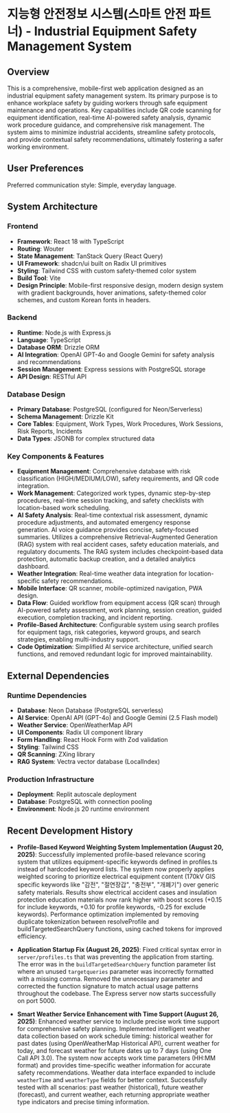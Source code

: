 # 지능형 안전정보 시스템(스마트 안전 파트너) - Industrial Equipment Safety Management System

## Overview
This is a comprehensive, mobile-first web application designed as an industrial equipment safety management system. Its primary purpose is to enhance workplace safety by guiding workers through safe equipment maintenance and operations. Key capabilities include QR code scanning for equipment identification, real-time AI-powered safety analysis, dynamic work procedure guidance, and comprehensive risk management. The system aims to minimize industrial accidents, streamline safety protocols, and provide contextual safety recommendations, ultimately fostering a safer working environment.

## User Preferences
Preferred communication style: Simple, everyday language.

## System Architecture

### Frontend
- **Framework**: React 18 with TypeScript
- **Routing**: Wouter
- **State Management**: TanStack Query (React Query)
- **UI Framework**: shadcn/ui built on Radix UI primitives
- **Styling**: Tailwind CSS with custom safety-themed color system
- **Build Tool**: Vite
- **Design Principle**: Mobile-first responsive design, modern design system with gradient backgrounds, hover animations, safety-themed color schemes, and custom Korean fonts in headers.

### Backend
- **Runtime**: Node.js with Express.js
- **Language**: TypeScript
- **Database ORM**: Drizzle ORM
- **AI Integration**: OpenAI GPT-4o and Google Gemini for safety analysis and recommendations
- **Session Management**: Express sessions with PostgreSQL storage
- **API Design**: RESTful API

### Database Design
- **Primary Database**: PostgreSQL (configured for Neon/Serverless)
- **Schema Management**: Drizzle Kit
- **Core Tables**: Equipment, Work Types, Work Procedures, Work Sessions, Risk Reports, Incidents
- **Data Types**: JSONB for complex structured data

### Key Components & Features
- **Equipment Management**: Comprehensive database with risk classification (HIGH/MEDIUM/LOW), safety requirements, and QR code integration.
- **Work Management**: Categorized work types, dynamic step-by-step procedures, real-time session tracking, and safety checklists with location-based work scheduling.
- **AI Safety Analysis**: Real-time contextual risk assessment, dynamic procedure adjustments, and automated emergency response generation. AI voice guidance provides concise, safety-focused summaries. Utilizes a comprehensive Retrieval-Augmented Generation (RAG) system with real accident cases, safety education materials, and regulatory documents. The RAG system includes checkpoint-based data protection, automatic backup creation, and a detailed analytics dashboard.
- **Weather Integration**: Real-time weather data integration for location-specific safety recommendations.
- **Mobile Interface**: QR scanner, mobile-optimized navigation, PWA design.
- **Data Flow**: Guided workflow from equipment access (QR scan) through AI-powered safety assessment, work planning, session creation, guided execution, completion tracking, and incident reporting.
- **Profile-Based Architecture**: Configurable system using search profiles for equipment tags, risk categories, keyword groups, and search strategies, enabling multi-industry support.
- **Code Optimization**: Simplified AI service architecture, unified search functions, and removed redundant logic for improved maintainability.

## External Dependencies

### Runtime Dependencies
- **Database**: Neon Database (PostgreSQL serverless)
- **AI Service**: OpenAI API (GPT-4o) and Google Gemini (2.5 Flash model)
- **Weather Service**: OpenWeatherMap API
- **UI Components**: Radix UI component library
- **Form Handling**: React Hook Form with Zod validation
- **Styling**: Tailwind CSS
- **QR Scanning**: ZXing library
- **RAG System**: Vectra vector database (LocalIndex)

### Production Infrastructure
- **Deployment**: Replit autoscale deployment
- **Database**: PostgreSQL with connection pooling
- **Environment**: Node.js 20 runtime environment

## Recent Development History

- **Profile-Based Keyword Weighting System Implementation (August 20, 2025)**: Successfully implemented profile-based relevance scoring system that utilizes equipment-specific keywords defined in profiles.ts instead of hardcoded keyword lists. The system now properly applies weighted scoring to prioritize electrical equipment content (170kV GIS specific keywords like "감전", "절연장갑", "충전부", "개폐기") over generic safety materials. Results show electrical accident cases and insulation protection education materials now rank higher with boost scores (+0.15 for include keywords, +0.10 for profile keywords, -0.25 for exclude keywords). Performance optimization implemented by removing duplicate tokenization between resolveProfile and buildTargetedSearchQuery functions, using cached tokens for improved efficiency.

- **Application Startup Fix (August 26, 2025)**: Fixed critical syntax error in `server/profiles.ts` that was preventing the application from starting. The error was in the `buildTargetedSearchQuery` function parameter list where an unused `targetqueries` parameter was incorrectly formatted with a missing comma. Removed the unnecessary parameter and corrected the function signature to match actual usage patterns throughout the codebase. The Express server now starts successfully on port 5000.

- **Smart Weather Service Enhancement with Time Support (August 26, 2025)**: Enhanced weather service to include precise work time support for comprehensive safety planning. Implemented intelligent weather data collection based on work schedule timing: historical weather for past dates (using OpenWeatherMap Historical API), current weather for today, and forecast weather for future dates up to 7 days (using One Call API 3.0). The system now accepts work time parameters (HH:MM format) and provides time-specific weather information for accurate safety recommendations. Weather data interface expanded to include `weatherTime` and `weatherType` fields for better context. Successfully tested with all scenarios: past weather (historical), future weather (forecast), and current weather, each returning appropriate weather type indicators and precise timing information.